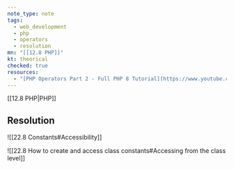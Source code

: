 ```yaml
---
note_type: note
tags:
  - web_development
  - php
  - operators
  - resolution
mn: "[[12.8 PHP]]"
kt: theorical
checked: true
resources:
  - "[PHP Operators Part 2 - Full PHP 8 Tutorial](https://www.youtube.com/watch?v=gCVlQdbddXY&list=PLr3d3QYzkw2xabQRUpcZ_IBk9W50M9pe-&index=14&ab_channel=ProgramWithGio)"
---
```

[[12.8 PHP|PHP]]

## Resolution
![[22.8 Constants#Accessibility]]

![[22.8 How to create and access class constants#Accessing from the class level]]